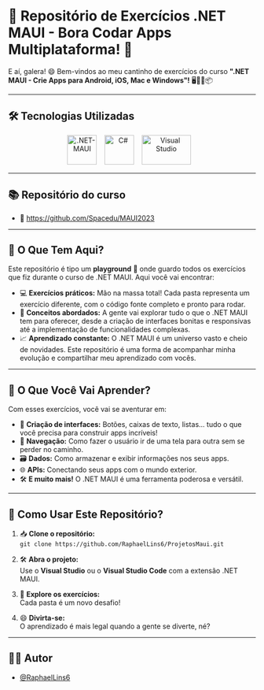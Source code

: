 ﻿# 📱 Repositório de Exercícios .NET MAUI - Bora Codar Apps Multiplataforma! 🚀

E aí, galera! 😄 Bem-vindos ao meu cantinho de exercícios do curso **".NET MAUI - Crie Apps para Android, iOS, Mac e Windows"!** 🖥️📱🍏📦

---

## 🛠️ Tecnologias Utilizadas

<p align="center">
  <img src="https://styles.redditmedia.com/t5_2odyx7/styles/communityIcon_19sk0x18irz41.png" alt=".NET-MAUI" width="60" height="60" />
  &nbsp;&nbsp;
  <img src="https://cdn.jsdelivr.net/gh/devicons/devicon/icons/csharp/csharp-original.svg" alt="C#" width="60" height="60" />
  &nbsp;&nbsp;
  <img src="https://e7.pngegg.com/pngimages/731/384/png-clipart-visual-studio-full-logo-tech-companies.png" alt="Visual Studio" width="100" height="60" />
  &nbsp;&nbsp;
</p>

---

## 📚 Repositório do curso

- 🔗 https://github.com/Spacedu/MAUI2023

---

## 🎯 O Que Tem Aqui?

Este repositório é tipo um **playground** 🛝 onde guardo todos os exercícios que fiz durante o curso de .NET MAUI. Aqui você vai encontrar:

* 💻 **Exercícios práticos:** Mão na massa total! Cada pasta representa um exercício diferente, com o código fonte completo e pronto para rodar.
* 🧠 **Conceitos abordados:** A gente vai explorar tudo o que o .NET MAUI tem para oferecer, desde a criação de interfaces bonitas e responsivas até a implementação de funcionalidades complexas.
* 📈 **Aprendizado constante:** O .NET MAUI é um universo vasto e cheio de novidades. Este repositório é uma forma de acompanhar minha evolução e compartilhar meu aprendizado com vocês.

---

## 📘 O Que Você Vai Aprender?

Com esses exercícios, você vai se aventurar em:

* 🎨 **Criação de interfaces:** Botões, caixas de texto, listas... tudo o que você precisa para construir apps incríveis!
* 🔁 **Navegação:** Como fazer o usuário ir de uma tela para outra sem se perder no caminho.
* 🗃️ **Dados:** Como armazenar e exibir informações nos seus apps.
* 🌐 **APIs:** Conectando seus apps com o mundo exterior.
* 🛠️ **E muito mais!** O .NET MAUI é uma ferramenta poderosa e versátil.

---

## 🚀 Como Usar Este Repositório?

1. 📥 **Clone o repositório:**  
   `git clone https://github.com/RaphaelLins6/ProjetosMaui.git`

2. 🛠️ **Abra o projeto:**  
   Use o **Visual Studio** ou o **Visual Studio Code** com a extensão .NET MAUI.

3. 🧩 **Explore os exercícios:**  
   Cada pasta é um novo desafio!

4. 😄 **Divirta-se:**  
   O aprendizado é mais legal quando a gente se diverte, né?

---

## 👨‍💻 Autor

- [@RaphaelLins6](https://www.github.com/RaphaelLins6)
